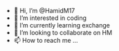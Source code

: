 - 👋 Hi, I’m @HamidM17
- 👀 I’m interested in coding
- 🌱 I’m currently learning exchange
- 💞️ I’m looking to collaborate on HM
- 📫 How to reach me ...

<!---
HamidM17/HamidM17 is a ✨ special ✨ repository because its `README.md` (this file) appears on your GitHub profile.
You can click the Preview link to take a look at your changes.
--->
